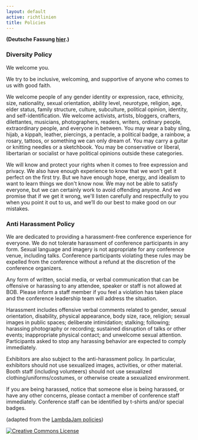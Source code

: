 ```yaml
---
layout: default
active: richtlinien
title: Policies
---
```


**(Deutsche Fassung [hier](richtlinien.html).)**

### Diversity Policy

We welcome you.

We try to be inclusive, welcoming, and supportive of anyone who comes
to us with good faith.

We welcome people of any gender identity or expression, race,
ethnicity, size, nationality, sexual orientation, ability level,
neurotype, religion, age, elder status, family structure, culture,
subculture, political opinion, identity, and self-identification. We
welcome activists, artists, bloggers, crafters, dilettantes,
musicians, photographers, readers, writers, ordinary people,
extraordinary people, and everyone in between. You may wear a baby
sling, hijab, a kippah, leather, piercings, a pentacle, a political
badge, a rainbow, a rosary, tattoos, or something we can only dream
of. You may carry a guitar or knitting needles or a sketchbook. You
may be conservative or liberal, libertarian or socialist or have
political opinions outside these categories.

We will know and protect your rights when it comes to free expression
and privacy. We also have enough experience to know that we won't get
it perfect on the first try. But we have enough hope, energy, and
idealism to want to learn things we don't know now. We may not be able
to satisfy everyone, but we can certainly work to avoid offending
anyone. And we promise that if we get it wrong, we'll listen carefully
and respectfully to you when you point it out to us, and we’ll do our
best to make good on our mistakes.

### Anti Harassment Policy

We are dedicated to providing a harassment-free conference experience
for everyone. We do not tolerate harassment of conference participants
in any form. Sexual language and imagery is not appropriate for any
conference venue, including talks. Conference participants violating
these rules may be expelled from the conference without a refund at
the discretion of the conference organizers.

Any form of written, social media, or verbal communication that can be
offensive or harassing to any attendee, speaker or staff is not
allowed at BOB. Please inform a staff member if you feel a violation
has taken place and the conference leadership team will address the
situation.

Harassment includes offensive verbal comments related to gender,
sexual orientation, disability, physical appearance, body size, race,
religion; sexual images in public spaces; deliberate intimidation;
stalking; following; harassing photography or recording; sustained
disruption of talks or other events; inappropriate physical contact;
and unwelcome sexual attention. Participants asked to stop any
harassing behavior are expected to comply immediately.

Exhibitors are also subject to the anti-harassment policy. In
particular, exhibitors should not use sexualized images, activities,
or other material. Booth staff (including volunteers) should not use
sexualized clothing/uniforms/costumes, or otherwise create a
sexualized environment.

If you are being harassed, notice that someone else is being harassed,
or have any other concerns, please contact a member of conference
staff immediately. Conference staff can be identified by t-shirts
and/or special badges.

(adapted from the [LambdaJam policies](http://www.lambdajam.com/policies.html))

[![Creative Commons License](http://i.creativecommons.org/l/by-sa/3.0/88x31.png)](http://creativecommons.org/licenses/by-sa/3.0/)

